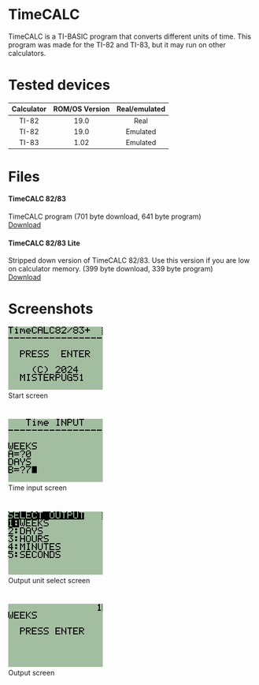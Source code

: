 # TimeCALC
TimeCALC is a TI-BASIC program that converts different units of time. This program was made for the TI-82 and TI-83, but it may run on other calculators.

# Tested devices

**Calculator**|**ROM/OS Version**|**Real/emulated**
:-----:|:-----:|:-----:
TI-82|19.0|Real
TI-82|19.0|Emulated
TI-83|1.02|Emulated

# Files
#### TimeCALC 82/83
TimeCALC program (701 byte download, 641 byte program)<br>
[Download](TimeCALC82-83.8xp)
#### TimeCALC 82/83 Lite
Stripped down version of TimeCALC 82/83. Use this version if you are low on calculator memory. (399 byte download, 339 byte program)<br>
[Download](timecalc-lite-82-83.8xp)

# Screenshots

![screenshot](screenshots/screenshot000.png)<br>
Start screen
# 
![screenshot](screenshots/screenshot001.png)<br>
Time input screen
# 
![screenshot](screenshots/screenshot002.png)<br>
Output unit select screen
# 
![screenshot](screenshots/screenshot003.png)<br>
Output screen
